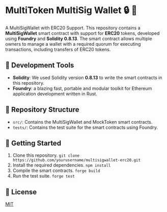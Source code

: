 # MultiToken MultiSig Wallet :lock: :key:

A MultiSigWallet with ERC20 Support. This repository contains a **MultiSigWallet** smart contract with support for **ERC20** tokens, developed using **Foundry** and **Solidity 0.8.13**. The smart contract allows multiple owners to manage a wallet with a required quorum for executing transactions, including transfers of ERC20 tokens.

## :wrench: Development Tools

- **Solidity**: We used Solidity version **0.8.13** to write the smart contracts in this repository.
- **Foundry**: a blazing fast, portable and modular toolkit for Ethereum application development written in Rust.

## :open_file_folder: Repository Structure

- `src/`: Contains the MultiSigWallet and MockToken smart contracts.
- `tests/`: Contains the test suite for the smart contracts using Foundry.

## :rocket: Getting Started

1. Clone this repository. `git clone https://github.com/yourusername/multisigwallet-erc20.git`
2. Install the required dependencies. `npm install`
3. Compile the smart contracts. `forge build`
4. Run the test suite. `forge test`

## :scroll: License

[MIT](https://choosealicense.com/licenses/mit/)

